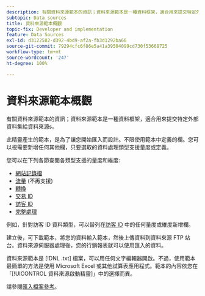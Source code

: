 ```yaml
---
description: 有關資料來源範本的資訊；資料來源範本是一種資料框架，適合用來提交特定外部資料集給資料來源s。
subtopic: Data sources
title: 資料來源範本概觀
topic-fix: Developer and implementation
feature: Data Sources
exl-id: d3122582-d392-4bd9-af2a-fb3d1292ba66
source-git-commit: 79294cfc6f86e5a41a39504099cd730f53668725
workflow-type: tm+mt
source-wordcount: '247'
ht-degree: 100%

---
```


# 資料來源範本概觀

有關資料來源範本的資訊；資料來源範本是一種資料框架，適合用來提交特定外部資料集給資料來源s。

此精靈產生的範本，是為了讓您開始匯入而設計。不限使用範本中定義的欄。您可以視需要新增任何其他欄，只要選取的資料處理類型支援量度或定義。

您可以在下列各節查閱各類型支援的量度和維度: 

* [網站記錄檔](/help/import/c-data-sources/c-datasrc-types/datasrc-web-log.md)
* [流量](/help/import/c-data-sources/c-datasrc-types/datasrc-traffic.md) (不再支援)
* [轉換](/help/import/c-data-sources/c-datasrc-types/datasrc-conversion.md)
* [交易 ID](/help/import/c-data-sources/c-datasrc-types/datasrc-transactionid.md)
* [訪客 ID](/help/import/c-data-sources/c-datasrc-types/datasrc-visitorid.md)
* [完整處理](/help/import/c-data-sources/c-datasrc-types/datasrc-full-processing.md)

例如，針對訪客 ID 資料類型，可以替列在[訪客 ID](/help/import/c-data-sources/c-datasrc-types/datasrc-visitorid.md) 中的任何量度或維度新增欄。

建立後，可下載範本，將您的資料輸入範本，然後上傳資料到資料來源 FTP 站台。資料來源伺服器處理後，您的行銷報表就可以使用匯入的資料。

資料來源範本是 [!DNL .txt] 檔案，可以用任何文字編輯器開啟。不過，使用範本最簡單的方法是使用 Microsoft Excel 或其他試算表應用程式。範本的內容依您在「[!UICONTROL 資料來源啟動精靈]」中的選擇而異。

請參閱[匯入檔案參考](/help/import/c-data-sources/datasrc-template/datasrc-import-file-reference.md)。
